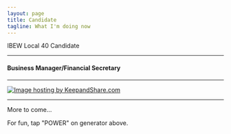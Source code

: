 ```yaml
---
layout: page
title: Candidate
tagline: What I'm doing now
---
```


IBEW Local 40 Candidate
<hr/>
<h4>Business Manager/Financial Secretary</h4>
<hr/>
<a href="https://www.keepandshare.com/doc10/32766/the-electrical-worker-online-pdf-374k?dn=y&dnad=y" target="_blank" title="Click for IBEW article"><img src="https://www.keepandshare.com/userpics/h/e/a/r/tnhandstraining/2021-05/st/pirates09-79563172.jpg?ts=1622515498" border="0" alt="Image hosting by KeepandShare.com" /></a>
<hr/>
More to come... 

For fun, tap "POWER" on generator above.